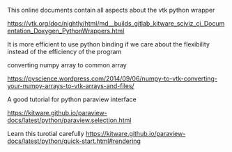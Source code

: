
This online documents contain all aspects about the vtk python wrapper

https://vtk.org/doc/nightly/html/md__builds_gitlab_kitware_sciviz_ci_Documentation_Doxygen_PythonWrappers.html

It is more efficient to use python binding if we care about the flexibility instead of the efficiency of the program

converting numpy array to common array

https://pyscience.wordpress.com/2014/09/06/numpy-to-vtk-converting-your-numpy-arrays-to-vtk-arrays-and-files/


A good tutorial for python paraview interface

https://kitware.github.io/paraview-docs/latest/python/paraview.selection.html

Learn this turotial carefully
https://kitware.github.io/paraview-docs/latest/python/quick-start.html#rendering